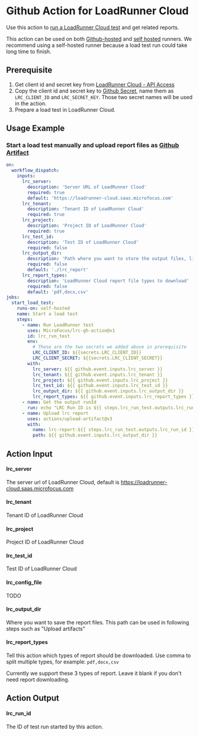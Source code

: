 # Github Action for LoadRunner Cloud

Use this action to [run a LoadRunner Cloud test]() and get related reports.

This action can be used on both [Github-hosted]() and [self hosted]() runners. We recommend using a self-hosted runner because a load test run could take long time to finish.

## Prerequisite

1. Get client id and secret key from [LoadRunner Cloud - API Access]()
2. Copy the client id and secret key to [Github Secret](), name them as `LRC_CLIENT_ID` and `LRC_SECRET_KEY`. Those two secret names will be used in the action.
3. Prepare a load test in LoadRunner Cloud.

## Usage Example

### Start a load test manually and upload report files as [Github Artifact]()

```yml
on: 
  workflow_dispatch:
    inputs:
      lrc_server:
        description: 'Server URL of LoadRunner Cloud'
        required: true
        default: 'https://loadrunner-cloud.saas.microfocus.com'
      lrc_tenant:
        description: 'Tenant ID of LoadRunner Cloud'
        required: true
      lrc_project:
        description: 'Project ID of LoadRunner Cloud'
        required: true
      lrc_test_id:
        description: 'Test ID of LoadRunner Cloud'
        required: false
      lrc_output_dir:
        description: 'Path where you want to store the output files, like csv/pdf reports and so on.'
        required: false
        default: './lrc_report'
      lrc_report_types:
        description: 'LoadRunner Cloud report file types to download'
        required: false
        default: 'pdf,docx,csv'
jobs:
  start_load_test:
    runs-on: self-hosted
    name: Start a load test
    steps:
      - name: Run LoadRunner test
        uses: MicroFocus/lrc-gh-action@v1
        id: lrc_run_test
        env:
          # These are the two secrets we added above in prerequisite
          LRC_CLIENT_ID: ${{secrets.LRC_CLIENT_ID}}
          LRC_CLIENT_SECRET: ${{secrets.LRC_CLIENT_SECRET}}
        with:
          lrc_server: ${{ github.event.inputs.lrc_server }}
          lrc_tenant: ${{ github.event.inputs.lrc_tenant }}
          lrc_project: ${{ github.event.inputs.lrc_project }}
          lrc_test_id: ${{ github.event.inputs.lrc_test_id }}
          lrc_output_dir: ${{ github.event.inputs.lrc_output_dir }}
          lrc_report_types: ${{ github.event.inputs.lrc_report_types }}
      - name: Get the output runId
        run: echo "LRC Run ID is ${{ steps.lrc_run_test.outputs.lrc_run_id }}"
      - name: Upload lrc report
        uses: actions/upload-artifact@v3
        with:
          name: lrc-report-${{ steps.lrc_run_test.outputs.lrc_run_id }}
          path: ${{ github.event.inputs.lrc_output_dir }}
```

## Action Input

#### lrc_server

The server url of LoadRunner Cloud, default is https://loadrunner-cloud.saas.microfocus.com


#### lrc_tenant

Tenant ID of LoadRunner Cloud

#### lrc_project

Project ID of LoadRunner Cloud

#### lrc_test_id

Test ID of LoadRunner Cloud

#### lrc_config_file

TODO

#### lrc_output_dir

Where you want to save the report files. This path can be used in following steps such as "Upload artifacts"

#### lrc_report_types

Tell this action which types of report should be downloaded. Use comma to split multiple types, for example: `pdf,docx,csv`

Currently we support these 3 types of report. Leave it blank if you don't need report downloading.

## Action Output

#### lrc_run_id

The ID of test run started by this action.